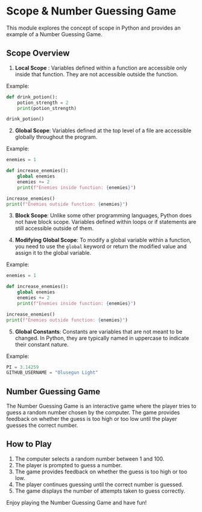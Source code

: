 # Scope & Number Guessing Game

This module explores the concept of scope in Python and provides an example of a Number Guessing Game.

## Scope Overview

1.  **Local Scope** : Variables defined within a function are accessible only inside that function. They are not accessible outside the function.

Example:

```python
def drink_potion():
    potion_strength = 2
    print(potion_strength)

drink_potion()
```

2. **Global Scope**: Variables defined at the top level of a file are accessible globally throughout the program.

Example:

```python
enemies = 1

def increase_enemies():
    global enemies
    enemies += 2
    print(f"Enemies inside function: {enemies}")

increase_enemies()
print(f"Enemies outside function: {enemies}")
```

3. **Block Scope**: Unlike some other programming languages, Python does not have block scope. Variables defined within loops or if statements are still accessible outside of them.

4. **Modifying Global Scope**: To modify a global variable within a function, you need to use the `global` keyword or return the modified value and assign it to the global variable.

Example:

```python
enemies = 1

def increase_enemies():
    global enemies
    enemies += 2
    print(f"Enemies inside function: {enemies}")

increase_enemies()
print(f"Enemies outside function: {enemies}")
```

5. **Global Constants**: Constants are variables that are not meant to be changed. In Python, they are typically named in uppercase to indicate their constant nature.

Example:

```python
PI = 3.14259
GITHUB_USERNAME = "Olusegun Light"
```

## Number Guessing Game

The Number Guessing Game is an interactive game where the player tries to guess a random number chosen by the computer. The game provides feedback on whether the guess is too high or too low until the player guesses the correct number.

## How to Play

1. The computer selects a random number between 1 and 100.
2. The player is prompted to guess a number.
3. The game provides feedback on whether the guess is too high or too low.
4. The player continues guessing until the correct number is guessed.
5. The game displays the number of attempts taken to guess correctly.

Enjoy playing the Number Guessing Game and have fun!
